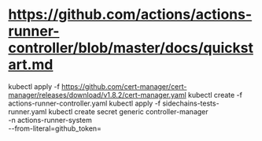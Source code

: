 # https://github.com/actions/actions-runner-controller/blob/master/docs/quickstart.md

kubectl apply -f https://github.com/cert-manager/cert-manager/releases/download/v1.8.2/cert-manager.yaml
kubectl create -f actions-runner-controller.yaml
kubectl apply -f sidechains-tests-runner.yaml
kubectl create secret generic controller-manager \
    -n actions-runner-system \
    --from-literal=github_token=<Personal Access Token with Repo permissions>
